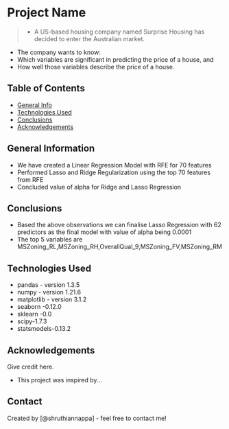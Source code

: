 # Project Name
> - A US-based housing company named Surprise Housing has decided to enter the Australian market.
- The company wants to know:
- Which variables are significant in predicting the price of a house, and
- How well those variables describe the price of a house.


## Table of Contents
* [General Info](#general-information)
* [Technologies Used](#technologies-used)
* [Conclusions](#conclusions)
* [Acknowledgements](#acknowledgements)

<!-- You can include any other section that is pertinent to your problem -->

## General Information
- We have created a Linear Regression Model with RFE for 70 features
- Performed Lasso and Ridge Regularization using the top 70 features from RFE
- Concluded value of alpha for Ridge and Lasso Regression
 

## Conclusions
-  Based the above observations we can finalise Lasso Regression with 62 predictors as the final model with value of alpha being 0.0001
- The top 5 variables are MSZoning_RL,MSZoning_RH,OverallQual_9,MSZoning_FV,MSZoning_RM



## Technologies Used
- pandas - version 1.3.5
- numpy - version 1.21.6
- matplotlib - version 3.1.2
- seaborn -0.12.0
- sklearn -0.0
- scipy-1.7.3
- statsmodels-0.13.2



## Acknowledgements
Give credit here.
- This project was inspired by...

## Contact
Created by [@shruthiannappa] - feel free to contact me!


